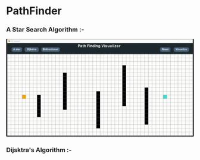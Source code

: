 # PathFinder
<h3><b>A Star Search Algorithm :-</b></h3>

![](Astar.gif)

<h3><b>Dijsktra's Algorithm :-</h3>
